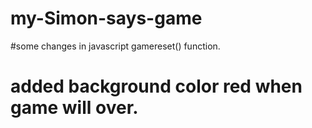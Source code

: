# my-Simon-says-game

#some changes in javascript gamereset() function.
# added background color red when game will over.